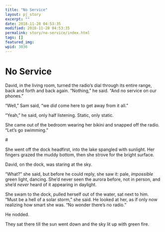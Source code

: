 ```yaml
---
title: "No Service"
layout: pj_story
excerpt: ""
date: 2018-11-28 04:53:35
modified: 2018-11-28 04:53:35
permalink: story/no-service/index.html
tags: []
featured_img: 
wpid: 3036
---
```


# No Service

David, in the living room, turned the radio’s dial through its entire range, back and forth and back again. “Nothing,” he said. “And no service on our phones.”

“Well,” Sam said, “we *did* come here to get away from it all.”

“Yeah,” he said, only half listening. Static, only static.

She came out of the bedroom wearing her bikini and snapped off the radio. “Let’s go swimming.”

\#

She went off the dock headfirst, into the lake spangled with sunlight. Her fingers grazed the muddy bottom, then she strove for the bright surface.

David, on the dock, was staring at the sky.

“What?” she said, but before he could reply, she saw it: pale, *impossible* green light, dancing. She’d never seen the aurora before, not in person, and she’d *never* heard of it appearing in daylight.

She swam to the dock, pulled herself out of the water, sat next to him. “Must be a hell of a solar storm,” she said. He looked at her, as if only now realizing how smart she was. “No wonder there’s no radio.”

He nodded.

They sat there till the sun went down and the sky lit up with green fire.